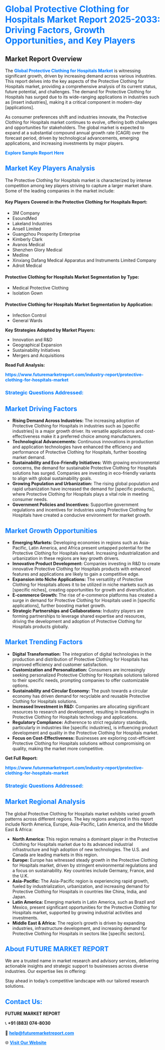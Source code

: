 <h1 style="color: #007BFF;">Global Protective Clothing for Hospitals Market Report 2025-2033: Driving Factors, Growth Opportunities, and Key Players</h1>

<section id="overview">
<h2>Market Report Overview</h2>
<p>The <a href="https://www.futuremarketreport.com/industry-report/protective-clothing-for-hospitals-market" style="color: #007BFF; text-decoration: none;"><strong>Global Protective Clothing for Hospitals Market</strong></a> is witnessing significant growth, driven by increasing demand across various industries. This report delves into the key aspects of the Protective Clothing for Hospitals market, providing a comprehensive analysis of its current status, future potential, and challenges. The demand for Protective Clothing for Hospitals has surged due to its wide-ranging applications in industries such as [insert industries], making it a critical component in modern-day [applications].</p>
<p>As consumer preferences shift and industries innovate, the Protective Clothing for Hospitals market continues to evolve, offering both challenges and opportunities for stakeholders. The global market is expected to expand at a substantial compound annual growth rate (CAGR) over the forecast period, driven by technological advancements, emerging applications, and increasing investments by major players.</p>
</section>

<section id="overview">
<p><a href="https://www.futuremarketreport.com/request-sample/reportId=78238" style="color: #007BFF; text-decoration: none;"><strong>Explore Sample Report Here</strong></a></p>
</section>

<section id="key-players">
<h2 style="color: #007BFF;">Market Key Players Analysis</h2>
<p>The Protective Clothing for Hospitals market is characterized by intense competition among key players striving to capture a larger market share. Some of the leading companies in the market include:</p>
<h4>Key Players Covered in the Protective Clothing for Hospitals Report:</h4>
<ul><li>3M Company</li><li>EsoundMed</li><li>Lakeland Industries</li><li>Ansell Limited</li><li>Guangzhou Prosperity Enterprise</li><li>Kimberly Clark</li><li>Avanos Medical</li><li>Shenzhen Glory Medical</li><li>Medline</li><li>Xinxiang Dafang Medical Apparatus and Instruments Limited Company</li><li>Adroit Medical</li></ul>
<h4>Protective Clothing for Hospitals Market Segmentation by Type:</h4>
<ul><li>Medical Protective Clothing</li><li>Isolation Gown</li></ul>

<h4>Protective Clothing for Hospitals Market Segmentation by Application:</h4>
<ul><li>Infection Control</li><li>General Wards</li></ul>
<p><strong>Key Strategies Adopted by Market Players:</strong></p>
<ul>
<li>Innovation and R&D</li>
<li>Geographical Expansion</li>
<li>Sustainability Initiatives</li>
<li>Mergers and Acquisitions</li>
</ul>
</section>

<section>
<p><strong>Read Full Analysis: </strong></p><a href="https://www.futuremarketreport.com/industry-report/protective-clothing-for-hospitals-market" style="color: #007BFF; text-decoration: none;"><strong>https://www.futuremarketreport.com/industry-report/protective-clothing-for-hospitals-market</strong></a>
<h3 style="color: #007BFF;">Strategic Questions Addressed:</h3>
</section>

<section id="driving-factors">
<h2 style="color: #007BFF;">Market Driving Factors</h2>
<ul>
<li><strong>Rising Demand Across Industries:</strong> The increasing adoption of Protective Clothing for Hospitals in industries such as [specific industries] is a major growth driver. Its versatile applications and cost-effectiveness make it a preferred choice among manufacturers.</li>
<li><strong>Technological Advancements:</strong> Continuous innovations in production and application technologies have enhanced the efficiency and performance of Protective Clothing for Hospitals, further boosting market demand.</li>
<li><strong>Sustainability and Eco-Friendly Initiatives:</strong> With growing environmental concerns, the demand for sustainable Protective Clothing for Hospitals solutions has surged. Companies are investing in eco-friendly variants to align with global sustainability goals.</li>
<li><strong>Growing Population and Urbanization:</strong> The rising global population and rapid urbanization have increased the demand for [specific products], where Protective Clothing for Hospitals plays a vital role in meeting consumer needs.</li>
<li><strong>Government Policies and Incentives:</strong> Supportive government regulations and incentives for industries using Protective Clothing for Hospitals have created a conducive environment for market growth.</li>
</ul>
</section>

<section id="growth-opportunities">
<h2 style="color: #007BFF;">Market Growth Opportunities</h2>
<ul>
<li><strong>Emerging Markets:</strong> Developing economies in regions such as Asia-Pacific, Latin America, and Africa present untapped potential for the Protective Clothing for Hospitals market. Increasing industrialization and urbanization in these regions are key growth drivers.</li>
<li><strong>Innovative Product Development:</strong> Companies investing in R&D to create innovative Protective Clothing for Hospitals products with enhanced features and applications are likely to gain a competitive edge.</li>
<li><strong>Expansion into Niche Applications:</strong> The versatility of Protective Clothing for Hospitals allows it to be utilized in niche markets such as [specific niches], creating opportunities for growth and diversification.</li>
<li><strong>E-commerce Growth:</strong> The rise of e-commerce platforms has created a surge in demand for Protective Clothing for Hospitals used in [specific applications], further boosting market growth.</li>
<li><strong>Strategic Partnerships and Collaborations:</strong> Industry players are forming partnerships to leverage shared expertise and resources, driving the development and adoption of Protective Clothing for Hospitals products globally.</li>
</ul>
</section>

<section id="trending-factors">
<h2 style="color: #007BFF;">Market Trending Factors</h2>
<ul>
<li><strong>Digital Transformation:</strong> The integration of digital technologies in the production and distribution of Protective Clothing for Hospitals has improved efficiency and customer satisfaction.</li>
<li><strong>Customization and Personalization:</strong> Consumers are increasingly seeking personalized Protective Clothing for Hospitals solutions tailored to their specific needs, prompting companies to offer customizable options.</li>
<li><strong>Sustainability and Circular Economy:</strong> The push towards a circular economy has driven demand for recyclable and reusable Protective Clothing for Hospitals solutions.</li>
<li><strong>Increased Investment in R&D:</strong> Companies are allocating significant resources to research and development, resulting in breakthroughs in Protective Clothing for Hospitals technology and applications.</li>
<li><strong>Regulatory Compliance:</strong> Adherence to strict regulatory standards, particularly in industries like [specific industries], is influencing product development and quality in the Protective Clothing for Hospitals market.</li>
<li><strong>Focus on Cost-Effectiveness:</strong> Businesses are exploring cost-efficient Protective Clothing for Hospitals solutions without compromising on quality, making the market more competitive.</li>
</ul>
</section>

<section>
<p><strong>Get Full Report: </strong></p><a href="https://www.futuremarketreport.com/industry-report/protective-clothing-for-hospitals-market" style="color: #007BFF; text-decoration: none;"><strong>https://www.futuremarketreport.com/industry-report/protective-clothing-for-hospitals-market</strong></a>
<h3 style="color: #007BFF;">Strategic Questions Addressed:</h3>
</section>


<section id="regional-analysis">
<h2 style="color: #007BFF;">Market Regional Analysis</h2>
<p>The global Protective Clothing for Hospitals market exhibits varied growth patterns across different regions. The key regions analyzed in this report include North America, Europe, Asia-Pacific, Latin America, and the Middle East & Africa:</p>
<ul>
<li><strong>North America:</strong> This region remains a dominant player in the Protective Clothing for Hospitals market due to its advanced industrial infrastructure and high adoption of new technologies. The U.S. and Canada are leading markets in this region.</li>
<li><strong>Europe:</strong> Europe has witnessed steady growth in the Protective Clothing for Hospitals market, driven by stringent environmental regulations and a focus on sustainability. Key countries include Germany, France, and the U.K.</li>
<li><strong>Asia-Pacific:</strong> The Asia-Pacific region is experiencing rapid growth, fueled by industrialization, urbanization, and increasing demand for Protective Clothing for Hospitals in countries like China, India, and Japan.</li>
<li><strong>Latin America:</strong> Emerging markets in Latin America, such as Brazil and Mexico, present significant opportunities for the Protective Clothing for Hospitals market, supported by growing industrial activities and investments.</li>
<li><strong>Middle East & Africa:</strong> The region’s growth is driven by expanding industries, infrastructure development, and increasing demand for Protective Clothing for Hospitals in sectors like [specific sectors].</li>
</ul>
</section>

<footer>
<h2 style="color: #007BFF;">About FUTURE MARKET REPORT</h2>
<p>We are a trusted name in market research and advisory services, delivering actionable insights and strategic support to businesses across diverse industries. Our expertise lies in offering:</p>

<p>Stay ahead in today’s competitive landscape with our tailored research solutions.</p>

<h2 style="color: #007BFF;">Contact Us:</h2>
<p><strong>FUTURE MARKET REPORT</strong></p>
<p>📞 <strong>+91 (883) 074-8030</strong></p>
<p>📧 <strong><a href="mailto:help@futuremarketreport.com" style="color: #007BFF;">help@futuremarketreport.com</a></strong></p>
<p>🌐 <strong><a href="https://www.futuremarketreport.com/" style="color: #007BFF;">Visit Our Website</a></strong></p>
</footer>